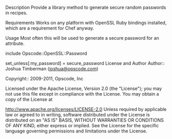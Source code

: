 Description
Provide a library method to generate secure random passwords in recipes.

Requirements
Works on any platform with OpenSSL Ruby bindings installed, which are a requirement for Chef anyway.

Usage
Most often this will be used to generate a secure password for an attribute.

include Opscode::OpenSSL::Password

set_unless[:my_password] = secure_password
License and Author
Author:: Joshua Timberman (joshua@opscode.com)

Copyright:: 2009-2011, Opscode, Inc

Licensed under the Apache License, Version 2.0 (the "License"); you may not use this file except in compliance with the License. You may obtain a copy of the License at

http://www.apache.org/licenses/LICENSE-2.0
Unless required by applicable law or agreed to in writing, software distributed under the License is distributed on an "AS IS" BASIS, WITHOUT WARRANTIES OR CONDITIONS OF ANY KIND, either express or implied. See the License for the specific language governing permissions and limitations under the License.
